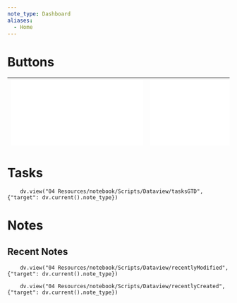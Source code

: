 ```yaml
---
note_type: Dashboard
aliases:
  - Home
---
```


# Buttons
| ![New Task\|clean no-title no-link](04%20Resources/Notebook/Buttons/New%20Task.md) | ![New Page\|clean no-title no-link](04%20Resources/Notebook/Buttons/New%20Page.md) | ![New Card\|clean no-title no-link](04%20Resources/Notebook/Buttons/New%20Card.md) | ![New Project\|clean no-title no-link](04%20Resources/Notebook/Buttons/New%20Project.md) |
| ---- | ---- | ---- | ---- |
# Tasks 
```dataviewjs
    dv.view("04 Resources/notebook/Scripts/Dataview/tasksGTD", {"target": dv.current().note_type})
```
# Notes
## Recent Notes 
```dataviewjs
    dv.view("04 Resources/notebook/Scripts/Dataview/recentlyModified", {"target": dv.current().note_type})
```
```dataviewjs
    dv.view("04 Resources/notebook/Scripts/Dataview/recentlyCreated", {"target": dv.current().note_type})
```